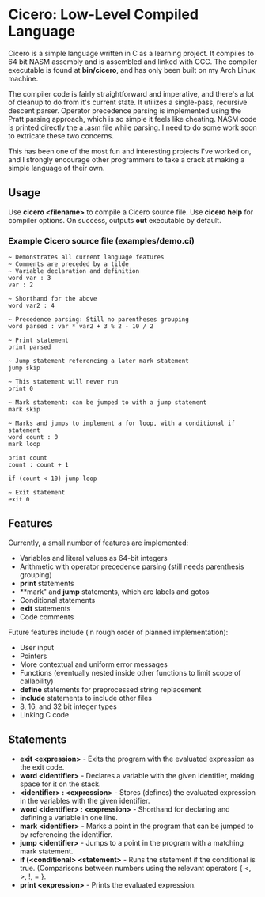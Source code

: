 # Cicero: Low-Level Compiled Language
Cicero is a simple language written in C as a learning project. It compiles to 64 bit NASM assembly and is assembled and linked with GCC. The compiler executable is found at **bin/cicero**, and has only been built on my Arch Linux machine.

The compiler code is fairly straightforward and imperative, and there's a lot of cleanup to do from it's current state. It utilizes a single-pass, recursive descent parser. Operator precedence parsing is implemented using the Pratt parsing approach, which is so simple it feels like cheating. NASM code is printed directly the a .asm file while parsing. I need to do some work soon to extricate these two concerns.

This has been one of the most fun and interesting projects I've worked on, and I strongly encourage other programmers to take a crack at making a simple language of their own.
## Usage
Use **cicero \<filename>** to compile a Cicero source file. Use **cicero help** for compiler options. On success, outputs **out** executable by default.
### Example Cicero source file (examples/demo.ci)
```
~ Demonstrates all current language features
~ Comments are preceded by a tilde
~ Variable declaration and definition
word var : 3
var : 2

~ Shorthand for the above
word var2 : 4

~ Precedence parsing: Still no parentheses grouping
word parsed : var * var2 + 3 % 2 - 10 / 2

~ Print statement
print parsed

~ Jump statement referencing a later mark statement
jump skip

~ This statement will never run
print 0

~ Mark statement: can be jumped to with a jump statement
mark skip

~ Marks and jumps to implement a for loop, with a conditional if statement
word count : 0
mark loop

print count
count : count + 1

if (count < 10) jump loop

~ Exit statement
exit 0
```
## Features
Currently, a small number of features are implemented:
- Variables and literal values as 64-bit integers
- Arithmetic with operator precedence parsing (still needs parenthesis grouping)
- **print** statements
- **mark" and **jump** statements, which are labels and gotos
- Conditional statements
- **exit** statements
- Code comments

Future features include (in rough order of planned implementation):
- User input
- Pointers
- More contextual and uniform error messages
- Functions (eventually nested inside other functions to limit scope of callability)
- **define** statements for preprocessed string replacement
- **include** statements to include other files
- 8, 16, and 32 bit integer types
- Linking C code
## Statements
- **exit \<expression>** - Exits the program with the evaluated expression as the exit code.
- **word \<identifier>** - Declares a variable with the given identifier, making space for it on the stack.
- **\<identifier> : \<expression>** - Stores (defines) the evaluated expression in the variables with the given identifier.
- **word \<identifier> : \<expression>** - Shorthand for declaring and defining a variable in one line.
- **mark \<identifier>** - Marks a point in the program that can be jumped to by referencing the identifier.
- **jump \<identifier>** - Jumps to a point in the program with a matching mark statement.
- **if (\<conditional> \<statement>** - Runs the statement if the conditional is true. (Comparisons between numbers using the relevant operators { <, >, !, = }.
- **print \<expression>** - Prints the evaluated expression.
